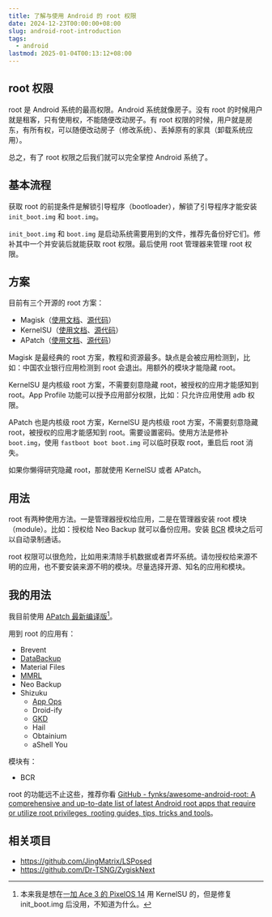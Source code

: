 ```yaml
---
title: 了解与使用 Android 的 root 权限
date: 2024-12-23T00:00:00+08:00
slug: android-root-introduction
tags:
  - android
lastmod: 2025-01-04T00:13:12+08:00
---
```


<!--
代写：英文版、lsposed、xposed
-->

## root 权限

root 是 Android 系统的最高权限。Android 系统就像房子。没有 root 的时候用户就是租客，只有使用权，不能随便改动房子。有 root 权限的时候，用户就是房东，有所有权，可以随便改动房子（修改系统）、丢掉原有的家具（卸载系统应用）。

总之，有了 root 权限之后我们就可以完全掌控 Android 系统了。

## 基本流程

获取 root 的前提条件是解锁引导程序（bootloader），解锁了引导程序才能安装 `init_boot.img` 和 `boot.img`。

`init_boot.img` 和 `boot.img` 是启动系统需要用到的文件，推荐先备份好它们。修补其中一个并安装后就能获取 root 权限。最后使用 root 管理器来管理 root 权限。

## 方案

目前有三个开源的 root 方案：

- Magisk（[使用文档](https://topjohnwu.github.io/Magisk/)、[源代码](https://github.com/topjohnwu/Magisk)）
- KernelSU（[使用文档](https://kernelsu.org/)、[源代码](https://github.com/tiann/KernelSU)）
- APatch（[使用文档](https://apatch.dev/)、[源代码](https://github.com/bmax121/APatch)）

Magisk 是最经典的 root 方案，教程和资源最多。缺点是会被应用检测到，比如：中国农业银行应用检测到 root 会退出。用额外的模块才能隐藏 root。

KernelSU 是内核级 root 方案，不需要刻意隐藏 root，被授权的应用才能感知到 root。App Profile 功能可以授予应用部分权限，比如：只允许应用使用 adb 权限。

APatch 也是内核级 root 方案，KernelSU 是内核级 root 方案，不需要刻意隐藏 root，被授权的应用才能感知到 root。需要设置密码。使用方法是修补 `boot.img`，使用 `fastboot boot boot.img` 可以临时获取 root，重启后 root 消失。

如果你懒得研究隐藏 root，那就使用 KernelSU 或者 APatch。

## 用法

root 有两种使用方法。一是管理器授权给应用，二是在管理器安装 root 模块（module）。比如：授权给 Neo Backup 就可以备份应用。安装 [BCR](https://github.com/chenxiaolong/BCR) 模块之后可以自动录制通话。

root 权限可以很危险，比如用来清除手机数据或者弄坏系统。请勿授权给来源不明的应用，也不要安装来源不明的模块。尽量选择开源、知名的应用和模块。

## 我的用法

我目前使用 [APatch 最新编译版](https://nightly.link/bmax121/APatch/workflows/build/main/APatch)[^ban]。

[^ban]: 本来我是想在[一加 Ace 3 的 PixelOS 14](https://pixelos.net/download/aston) 用 KernelSU 的，但是修复 init_boot.img 后没用，不知道为什么。

用到 root 的应用有：

- Brevent
- [DataBackup](https://github.com/XayahSuSuSu/Android-DataBackup)
- Material Files
- [MMRL](https://github.com/DerGoogler/MMRL)
- Neo Backup
- Shizuku
    - [App Ops](https://appops.rikka.app/)
    - Droid-ify
    - [GKD](https://github.com/gkd-kit/gkd)
    - Hail
    - Obtainium
    - aShell You

模块有：

- BCR

root 的功能远不止这些，推荐你看 [GitHub - fynks/awesome-android-root: A comprehensive and up-to-date list of latest Android root apps that require or utilize root privileges, rooting guides, tips, tricks and tools](https://github.com/fynks/awesome-android-root)。

## 相关项目

- https://github.com/JingMatrix/LSPosed
- https://github.com/Dr-TSNG/ZygiskNext
